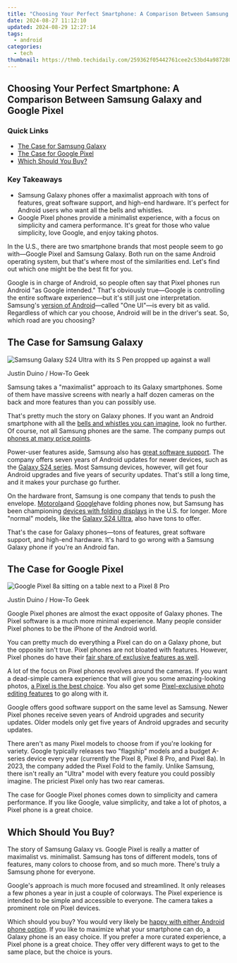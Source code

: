 ```yaml
---
title: "Choosing Your Perfect Smartphone: A Comparison Between Samsung Galaxy and Google Pixel"
date: 2024-08-27 11:12:10
updated: 2024-08-29 12:27:14
tags:
  - android
categories:
  - tech
thumbnail: https://thmb.techidaily.com/259362f05442761cee2c53bd4a987280fdd7ced53308719769d03bba8108cbbd.png
---
```


## Choosing Your Perfect Smartphone: A Comparison Between Samsung Galaxy and Google Pixel

### Quick Links

* [The Case for Samsung Galaxy](https://article-files.techidaily.com/2024-approved-sourcing-free-frame-videos-without-a-dollar-drop/)
* [The Case for Google Pixel](https://visual-screen-recording.techidaily.com/new-in-2024-the-rise-of-vidma-transforming-the-landscape-of-capture-technology/)
* [Which Should You Buy?](https://remote-screen-capture.techidaily.com/updated-free-online-video-capture-leaders-top-10-edition/)

### Key Takeaways

* Samsung Galaxy phones offer a maximalist approach with tons of features, great software support, and high-end hardware. It's perfect for Android users who want all the bells and whistles.
* Google Pixel phones provide a minimalist experience, with a focus on simplicity and camera performance. It's great for those who value simplicity, love Google, and enjoy taking photos.

 In the U.S., there are two smartphone brands that most people seem to go with—Google Pixel and Samsung Galaxy. Both run on the same Android operating system, but that's where most of the similarities end. Let's find out which one might be the best fit for you.

 Google is in charge of Android, so people often say that Pixel phones run Android "as Google intended." That's obviously true—Google is controlling the entire software experience—but it's still just one interpretation. Samsung's [version of Android](https://android-location-track.techidaily.com/top-7-phone-number-locators-to-track-vivo-y200e-5g-location-drfone-by-drfone-virtual-android/)—called "One UI"—is every bit as valid. Regardless of which car you choose, Android will be in the driver's seat. So, which road are you choosing?

##  The Case for Samsung Galaxy

![Samsung Galaxy S24 Ultra with its S Pen propped up against a wall](https://static1.howtogeekimages.com/wordpress/wp-content/uploads/wm/2024/01/samsung-galaxy-s24-ultra-with-its-s-pen-propped-up-against-a-wall-1.jpg) 

Justin Duino / How-To Geek

 Samsung takes a "maximalist" approach to its Galaxy smartphones. Some of them have massive screens with nearly a half dozen cameras on the back and more features than you can possibly use.

 That's pretty much the story on Galaxy phones. If you want an Android smartphone with all the [bells and whistles you can imagine](https://extra-guidance.techidaily.com/playback-issues-resolving-video-not-showing-sony-a6400-for-2024/), look no further. Of course, not all Samsung phones are the same. The company pumps out [phones at many price points](https://instagram-clips.techidaily.com/new-connecting-consciously-with-content-craftsmen-of-your-realm-for-2024/).

 Power-user features aside, Samsung also has [great software support](https://win-able.techidaily.com/1723005916670-fix-your-world-of-tanks-blitz-app-stability-issues-end-the-constant-crashes-now/). The company offers seven years of Android updates for newer devices, such as the [Galaxy S24 series](https://video-content-creator.techidaily.com/new-in-2024-android-video-editors-for-chromebook-top-recommendations/). Most Samsung devices, however, will get four Android upgrades and five years of security updates. That's still a long time, and it makes your purchase go further.

 On the hardware front, Samsung is one company that tends to push the envelope. [Motorola](https://youtube-clips.techidaily.com/in-2024-essential-5-video-editing-software-excluding-youtube/)and [Google](https://some-skills.techidaily.com/the-ultimate-insight-into-dji-inspire-2-for-2024/)have folding phones now, but Samsung has been championing [devices with folding displays](https://fox-blue.techidaily.com/step-beyond-reality-reviewing-lgs-virtual-vision-for-2024/) in the U.S. for longer. More "normal" models, like the [Galaxy S24 Ultra](https://vimeo-videos.techidaily.com/2024-approved-mastering-profit-strategies-for-vimeo-content-creators/), also have tons to offer.

 That's the case for Galaxy phones—tons of features, great software support, and high-end hardware. It's hard to go wrong with a Samsung Galaxy phone if you're an Android fan.

##  The Case for Google Pixel

![Google Pixel 8a sitting on a table next to a Pixel 8 Pro](https://static1.howtogeekimages.com/wordpress/wp-content/uploads/wm/2024/05/google-pixel-8a-sitting-on-a-table-next-to-a-pixel-8-pro-1.jpg) 

Justin Duino / How-To Geek

 Google Pixel phones are almost the exact opposite of Galaxy phones. The Pixel software is a much more minimal experience. Many people consider Pixel phones to be the iPhone of the Android world.

 You can pretty much do everything a Pixel can do on a Galaxy phone, but the opposite isn't true. Pixel phones are not bloated with features. However, Pixel phones do have their [fair share of exclusive features as well](https://vp-tips.techidaily.com/updated-2024-approved-breaking-the-loop-fixing-frozen-photo-booth-videos/).

 A lot of the focus on Pixel phones revolves around the cameras. If you want a dead-simple camera experience that will give you some amazing-looking photos, [a Pixel is the best choice](https://blog-min.techidaily.com/how-to-restore-deleted-infinix-hot-30-5g-pictures-an-easy-method-explained-by-fonelab-android-recover-pictures/). You also get some [Pixel-exclusive photo editing features](https://win11.techidaily.com/speedy-surge-troubleshoot-for-a-swift-windows-11/) to go along with it.

 Google offers good software support on the same level as Samsung. Newer Pixel phones receive seven years of Android upgrades and security updates. Older models only get five years of Android upgrades and security updates.

 There aren't as many Pixel models to choose from if you're looking for variety. Google typically releases two "flagship" models and a budget A-series device every year (currently the Pixel 8, Pixel 8 Pro, and Pixel 8a). In 2023, the company added the Pixel Fold to the family. Unlike Samsung, there isn't really an "Ultra" model with every feature you could possibly imagine. The priciest Pixel only has two rear cameras.

 The case for Google Pixel phones comes down to simplicity and camera performance. If you like Google, value simplicity, and take a lot of photos, a Pixel phone is a great choice.

##  Which Should You Buy?

 The story of Samsung Galaxy vs. Google Pixel is really a matter of maximalist vs. minimalist. Samsung has tons of different models, tons of features, many colors to choose from, and so much more. There's truly a Samsung phone for everyone.

 Google's approach is much more focused and streamlined. It only releases a few phones a year in just a couple of colorways. The Pixel experience is intended to be simple and accessible to everyone. The camera takes a prominent role on Pixel devices.

 Which should you buy? You would very likely be [happy with either Android phone option](https://twitter-videos.techidaily.com/hot-takes-highlight-twitters-trending-topics-for-2024/). If you like to maximize what your smartphone can do, a Galaxy phone is an easy choice. If you prefer a more curated experience, a Pixel phone is a great choice. They offer very different ways to get to the same place, but the choice is yours.

<ins class="adsbygoogle"
     style="display:block"
     data-ad-format="autorelaxed"
     data-ad-client="ca-pub-7571918770474297"
     data-ad-slot="1223367746"></ins>



<ins class="adsbygoogle"
     style="display:block"
     data-ad-client="ca-pub-7571918770474297"
     data-ad-slot="8358498916"
     data-ad-format="auto"
     data-full-width-responsive="true"></ins>
